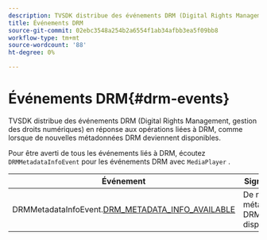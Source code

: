 ```yaml
---
description: TVSDK distribue des événements DRM (Digital Rights Management, gestion des droits numériques) en réponse aux opérations liées à DRM, comme lorsque de nouvelles métadonnées DRM deviennent disponibles.
title: Événements DRM
source-git-commit: 02ebc3548a254b2a6554f1ab34afbb3ea5f09bb8
workflow-type: tm+mt
source-wordcount: '88'
ht-degree: 0%

---
```


# Événements DRM{#drm-events}

TVSDK distribue des événements DRM (Digital Rights Management, gestion des droits numériques) en réponse aux opérations liées à DRM, comme lorsque de nouvelles métadonnées DRM deviennent disponibles.

Pour être averti de tous les événements liés à DRM, écoutez `DRMMetadataInfoEvent` pour les événements DRM avec `MediaPlayer` .

| Événement | Signification |
|---|---|
| DRMMetadataInfoEvent.[DRM_METADATA_INFO_AVAILABLE](https://help.adobe.com/en_US/primetime/api/psdk/asdoc-dhls_1.4/com/adobe/mediacore/events/DRMMetadataInfoEvent.html#DRM_METADATA_INFO_AVAILABLE) | De nouvelles métadonnées DRM sont disponibles. |
